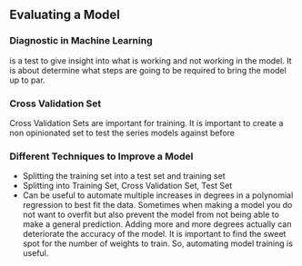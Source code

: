 ## Evaluating a Model
### Diagnostic in Machine Learning
is a test to give insight into what is working and not working in the model. It is about determine what steps are going to be required to bring the model up to par.

### Cross Validation Set
Cross Validation Sets are important for training. It is important to create a non opinionated set to test the series models against before 

### Different Techniques to Improve a Model
* Splitting the training set into a test set and training set
* Splitting into Training Set, Cross Validation Set, Test Set
* Can be useful to automate multiple increases in degrees in a polynomial regression to best fit the data.
Sometimes when making a model you do not want to overfit but also prevent the model from not being able to make a general prediction. Adding more and more degrees actually can deteriorate the accuracy of the model. It is important to find the sweet spot for the number of weights to train. So, automating model training is useful.